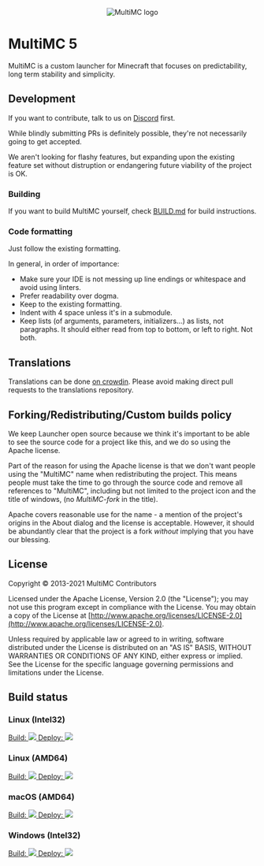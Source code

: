 <p align="center">
  <img src="https://avatars2.githubusercontent.com/u/5411890" alt="MultiMC logo"/>
</p>

MultiMC 5
=========

MultiMC is a custom launcher for Minecraft that focuses on predictability, long term stability and simplicity.

## Development
If you want to contribute, talk to us on [Discord](https://discord.gg/multimc) first.

While blindly submitting PRs is definitely possible, they're not necessarily going to get accepted.

We aren't looking for flashy features, but expanding upon the existing feature set without distruption or endangering future viability of the project is OK.

### Building
If you want to build MultiMC yourself, check [BUILD.md](BUILD.md) for build instructions.

### Code formatting
Just follow the existing formatting.

In general, in order of importance:
* Make sure your IDE is not messing up line endings or whitespace and avoid using linters.
* Prefer readability over dogma.
* Keep to the existing formatting.
* Indent with 4 space unless it's in a submodule.
* Keep lists (of arguments, parameters, initializers...) as lists, not paragraphs. It should either read from top to bottom, or left to right. Not both.


## Translations
Translations can be done [on crowdin](https://translate.multimc.org). Please avoid making direct pull requests to the translations repository.

## Forking/Redistributing/Custom builds policy
We keep Launcher open source because we think it's important to be able to see the source code for a project like this, and we do so using the Apache license.

Part of the reason for using the Apache license is that we don't want people using the "MultiMC" name when redistributing the project. This means people must take the time to go through the source code and remove all references to "MultiMC", including but not limited to the project icon and the title of windows, (no *MultiMC-fork* in the title).

Apache covers reasonable use for the name - a mention of the project's origins in the About dialog and the license is acceptable. However, it should be abundantly clear that the project is a fork *without* implying that you have our blessing.


## License
Copyright &copy; 2013-2021 MultiMC Contributors

Licensed under the Apache License, Version 2.0 (the "License"); you may not use this program except in compliance with the License. You may obtain a copy of the License at [http://www.apache.org/licenses/LICENSE-2.0](http://www.apache.org/licenses/LICENSE-2.0).

Unless required by applicable law or agreed to in writing, software distributed under the License is distributed on an "AS IS" BASIS, WITHOUT WARRANTIES OR CONDITIONS OF ANY KIND, either express or implied. See the License for the specific language governing permissions and limitations under the License.

## Build status
### Linux (Intel32)
<a href="https://teamcity.multimc.org/viewType.html?buildTypeId=Launcher_Launcher_Linux32_Build&guest=1">
Build: <img src="https://teamcity.multimc.org/app/rest/builds/buildType:(id:Launcher_Launcher_Linux32_Build)/statusIcon"/>
</a>
<a href="https://teamcity.multimc.org/viewType.html?buildTypeId=Launcher_Launcher_Linux32_Deploy&guest=1">
Deploy: <img src="https://teamcity.multimc.org/app/rest/builds/buildType:(id:Launcher_Launcher_Linux32_Deploy)/statusIcon"/>
</a>

### Linux (AMD64)
<a href="https://teamcity.multimc.org/viewType.html?buildTypeId=Launcher_Launcher_Linux64_Build&guest=1">
Build: <img src="https://teamcity.multimc.org/app/rest/builds/buildType:(id:Launcher_Launcher_Linux64_Build)/statusIcon"/>
</a>
<a href="https://teamcity.multimc.org/viewType.html?buildTypeId=Launcher_Launcher_Linux64_Deploy&guest=1">
Deploy: <img src="https://teamcity.multimc.org/app/rest/builds/buildType:(id:Launcher_Launcher_Linux64_Deploy)/statusIcon"/>
</a>

### macOS (AMD64)
<a href="https://teamcity.multimc.org/viewType.html?buildTypeId=Launcher_Launcher_MacOS_Build&guest=1">
Build: <img src="https://teamcity.multimc.org/app/rest/builds/buildType:(id:Launcher_Launcher_MacOS_Build)/statusIcon"/>
</a>
<a href="https://teamcity.multimc.org/viewType.html?buildTypeId=Launcher_Launcher_MacOS_Deploy&guest=1">
Deploy: <img src="https://teamcity.multimc.org/app/rest/builds/buildType:(id:Launcher_Launcher_MacOS_Deploy)/statusIcon"/>
</a>

### Windows (Intel32)
<a href="https://teamcity.multimc.org/viewType.html?buildTypeId=Launcher_Launcher_Windows_Build&guest=1">
Build: <img src="https://teamcity.multimc.org/app/rest/builds/buildType:(id:Launcher_Launcher_Windows_Build)/statusIcon"/>
</a>
<a href="https://teamcity.multimc.org/viewType.html?buildTypeId=Launcher_Launcher_Windows_Deploy&guest=1">
Deploy: <img src="https://teamcity.multimc.org/app/rest/builds/buildType:(id:Launcher_Launcher_Windows_Deploy)/statusIcon"/>
</a>
